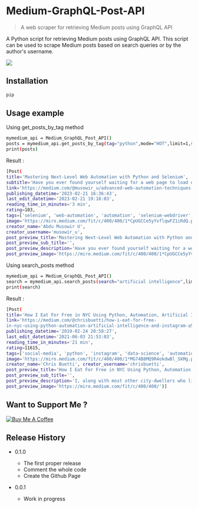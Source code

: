 # Medium-GraphQL-Post-API
> A web scraper for retrieving Medium posts using GraphQL API

A Python script for retrieving Medium posts using GraphQL API. This script can be used to scrape Medium posts based on search queries or by the author's username.

![](header.png)

## Installation

```sh
pip 
```

## Usage example

Using get_posts_by_tag method

```sh
mymedium_api = Medium_GraphQL_Post_API()
posts = mymedium_api.get_posts_by_tag(tag="python",mode="HOT",limit=1,start=0)
print(posts)
```

Result :
```sh
[Post(
title='Mastering Next-Level Web Automation with Python and Selenium',
subtitle='Have you ever found yourself waiting for a web page to load or a button to become clickable while working on a Selenium automation project…',
link='https://medium.com/@musowir_u/advanced-web-automation-techniques-with-selenium-and-python-790e0446a325',
publishing_datetime='2023-02-21 16:36:43',
last_edit_datetime='2023-02-21 19:18:03',
reading_time_in_minutes='3 min',
rating=103,
tags=['selenium', 'web-automation', 'automation', 'selenium-webdriver', 'python'],
image='https://miro.medium.com/fit/c/400/400/1*CpUGCCe5yYvflqwFZ1iRdQ.png',
creator_name='Abdu Musowir U',
creator_username='musowir_u',
post_preview_title='Mastering Next-Level Web Automation with Python and Selenium',
post_preview_sub_title='',
post_preview_description='Have you ever found yourself waiting for a web page to load or a button to become clickable while working on a Selenium automation project? If you have, then you know how frustrating it can be to have your automation script fail just because you didn’t wait long enough for…',
post_preview_image='https://miro.medium.com/fit/c/400/400/1*CpUGCCe5yYvflqwFZ1iRdQ.png')]
```




Using search_posts method

```sh
mymedium_api = Medium_GraphQL_Post_API()
search = mymedium_api.search_posts(search="artificial intelligence",limit=1,start=0)
print(search)
```

Result :
```sh
[Post(
title='How I Eat For Free in NYC Using Python, Automation, Artificial Intelligence, and Instagram', subtitle='Living and working in the big apple comes with big rent.',
link='https://medium.com/@chrisbuetti/how-i-eat-for-free-
in-nyc-using-python-automation-artificial-intelligence-and-instagram-a5ed8a1e2a10',
publishing_datetime='2019-02-24 20:58:27',
last_edit_datetime='2021-06-03 21:53:03',
reading_time_in_minutes='21 min',
rating=11615,
tags=['social-media', 'python', 'instagram', 'data-science', 'automation'],
image='https://miro.medium.com/fit/c/400/400/1*MG74B8MQ9R4okdwBl_SkMg.png',
creator_name='Chris Buetti', creator_username='chrisbuetti',
post_preview_title='How I Eat For Free in NYC Using Python, Automation, Artificial Intelligence, and Instagram',
post_preview_sub_title='',
post_preview_description='I, along with most other city-dwellers who live inside a crammed closet we call an apartment, look to cut costs anywhere we can. It’s no secret one way to curtail expenses, at least we’re told, is to cook at…',
post_preview_image='https://miro.medium.com/fit/c/400/400/')]

```
## Want to Support Me ?

<a href="https://www.buymeacoffee.com/irvhes3" target="_blank"><img src="https://www.buymeacoffee.com/assets/img/custom_images/orange_img.png" alt="Buy Me A Coffee" style="height: auto !important;width: auto !important;" ></a>


## Release History

* 0.1.0
    * The first proper release
    * Comment the whole code
    * Create the Github Page
    
* 0.0.1
    * Work in progress

